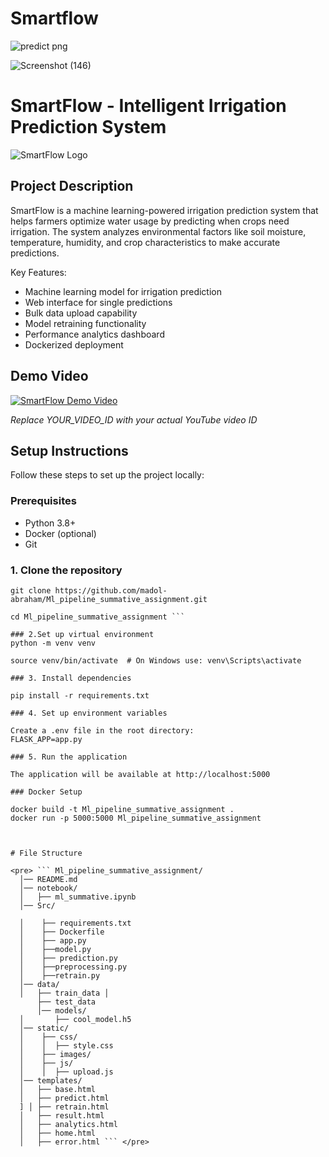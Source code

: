 # Smartflow





![predict png](https://github.com/user-attachments/assets/85b8bb14-7f82-4a16-b702-6bdcc8095938)

![Screenshot (146)](https://github.com/user-attachments/assets/ed0207e0-e396-4e60-9807-ddb8e78aeb86)







# SmartFlow - Intelligent Irrigation Prediction System

![SmartFlow Logo](static/images/logo.png) <!-- Add your logo if available -->

## Project Description

SmartFlow is a machine learning-powered irrigation prediction system that helps farmers optimize water usage by predicting when crops need irrigation. The system analyzes environmental factors like soil moisture, temperature, humidity, and crop characteristics to make accurate predictions.

Key Features:
- Machine learning model for irrigation prediction
- Web interface for single predictions
- Bulk data upload capability
- Model retraining functionality
- Performance analytics dashboard
- Dockerized deployment

## Demo Video

[![SmartFlow Demo Video](https://img.youtube.com/vi/YOUR_VIDEO_ID/0.jpg)](https://www.youtube.com/watch?v=YOUR_VIDEO_ID)

*Replace YOUR_VIDEO_ID with your actual YouTube video ID*


## Setup Instructions

Follow these steps to set up the project locally:

### Prerequisites

- Python 3.8+
- Docker (optional)
- Git

### 1. Clone the repository

```
git clone https://github.com/madol-abraham/Ml_pipeline_summative_assignment.git

cd Ml_pipeline_summative_assignment ```

### 2.Set up virtual environment
python -m venv venv

source venv/bin/activate  # On Windows use: venv\Scripts\activate

### 3. Install dependencies

pip install -r requirements.txt

### 4. Set up environment variables

Create a .env file in the root directory:
FLASK_APP=app.py

### 5. Run the application

The application will be available at http://localhost:5000

### Docker Setup

docker build -t Ml_pipeline_summative_assignment .
docker run -p 5000:5000 Ml_pipeline_summative_assignment



# File Structure

<pre> ``` Ml_pipeline_summative_assignment/
  │── README.md
  │── notebook/ 
  │   ├── ml_summative.ipynb 
  │── Src/ 
  
  │    ├── requirements.txt
  │    ├── Dockerfile 
  │    ├── app.py 
  │    ├──model.py 
  │    ├── prediction.py 
  │    ├──preprocessing.py 
  │    ├──retrain.py
  │── data/ 
  │   ├── train_data │
      ├── test_data 
      │── models/
  │       ├── cool_model.h5
  │── static/
  │    ├── css/ 
  │    │  ├── style.css 
  │    ├── images/ 
  │    ├── js/ 
  │    │  ├── upload.js
  │── templates/ 
  │   ├── base.html 
  │   ├── predict.html
  ] │ ├── retrain.html 
  │   ├── result.html
  │   ├── analytics.html 
  │   ├── home.html 
  │   ├── error.html ``` </pre>


    
   
